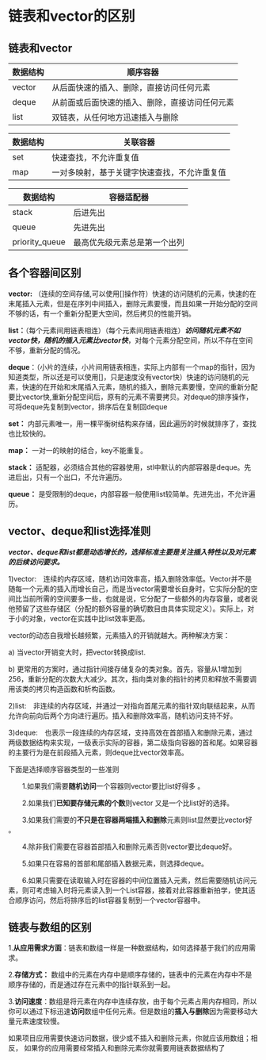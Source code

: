 # 链表和vector的区别

## 链表和vector

数据结构| **顺序容器**
-|-
vector|从后面快速的插入、删除，直接访问任何元素
deque|从前面或后面快速的插入、删除，直接访问任何元素
list|双链表，从任何地方迅速插入与删除

数据结构| **关联容器**
-|-
set|快速查找，不允许重复值
map|一对多映射，基于关键字快速查找，不允许重复值

数据结构| **容器适配器**
-|-
stack|后进先出
queue|先进先出
priority_queue|最高优先级元素总是第一个出列

## 各个容器间区别

**vector:** （连续的空间存储,可以使用[]操作符）快速的访问随机的元素，快速的在末尾插入元素，但是在序列中间插入，删除元素要慢，而且如果一开始分配的空间不够的话，有一个重新分配更大空间，然后拷贝的性能开销。

**list：**（每个元素间用链表相连）（每个元素间用链表相连）***访问随机元素不如vector快，随机的插入元素比vector快***，对每个元素分配空间，所以不存在空间不够，重新分配的情况。

**deque**：（小片的连续，小片间用链表相连，实际上内部有一个map的指针，因为知道类型，所以还是可以使用[]，只是速度没有vector快）快速的访问随机的元素，快速的在开始和末尾插入元素，随机的插入，删除元素要慢，空间的重新分配要比vector快,重新分配空间后，原有的元素不需要拷贝。对deque的排序操作，可将deque先复制到vector，排序后在复制回deque

**set：** 内部元素唯一，用一棵平衡树结构来存储，因此遍历的时候就排序了，查找也比较快的。

**map：** 一对一的映射的结合，key不能重复。

**stack：** 适配器，必须结合其他的容器使用，stl中默认的内部容器是deque。先进后出，只有一个出口，不允许遍历。

**queue：** 是受限制的deque，内部容器一般使用list较简单。先进先出，不允许遍历。

## vector、deque和list选择准则

***vector、deque和list都是动态增长的，选择标准主要是关注插入特性以及对元素的后续访问要求。***

1)vector:　连续的内存区域，随机访问效率高，插入删除效率低。Vector并不是随每一个元素的插入而增长自己，而是当vector需要增长自身时，它实际分配的空间比当前所需的空间要多一些，也就是说，它分配了一些额外的内存容量，或者说他预留了这些存储区（分配的额外容量的确切数目由具体实现定义）。实际上，对于小的对象，vector在实践中比list效率更高。

vector的动态自我增长越频繁，元素插入的开销就越大。两种解决方案：

  a) 当vector开销变大时，把vector转换成list.

  b) 更常用的方案时，通过指针间接存储复杂的类对象。首先，容量从1增加到256，重新分配的次数大大减少。其次，指向类对象的指针的拷贝和释放不需要调用该类的拷贝构造函数和析构函数。

2)list:　非连续的内存区域，并通过一对指向首尾元素的指针双向联结起来，从而允许向前向后两个方向进行遍历。插入和删除效率高，随机访问支持不好。

3)deque:　也表示一段连续的内存区域，支持高效在首部插入和删除元素，通过两级数据结构来实现，一级表示实际的容器，第二级指向容器的首和尾。如果容器的主要行为是在前段插入元素，则deque比vector效率高。

下面是选择顺序容器类型的一些准则

　　1.如果我们需要**随机访问**一个容器则vector要比list好得多 。

　　2.如果我们**已知要存储元素的个数**则vector 又是一个比list好的选择。

　　3.如果我们需要的**不只是在容器两端插入和删除**元素则list显然要比vector好 。

　　4.除非我们需要在容器首部插入和删除元素否则vector要比deque好。

　　5.如果只在容易的首部和尾部插入数据元素，则选择deque。

　　6.如果只需要在读取输入时在容器的中间位置插入元素，然后需要随机访问元素，则可考虑输入时将元素读入到一个List容器，接着对此容器重新拍学，使其适合顺序访问，然后将排序后的list容器复制到一个vector容器中。

## 链表与数组的区别

1.**从应用需求方面**：链表和数组一样是一种数据结构，如何选择基于我们的应用需求。

2.**存储方式：** 数组中的元素在内存中是顺序存储的，链表中的元素在内存中不是顺序存储的，而是通过存在元素中的指针联系到一起。

3.**访问速度**：数组是将元素在内存中连续存放，由于每个元素占用内存相同，所以你可以通过下标迅速**访问**数组中任何元素。但是数组的**插入与删除**因为需要移动大量元素速度较慢。

如果项目应用需要快速访问数据，很少或不插入和删除元素，你就应该用数组；相反， 如果你的应用需要经常插入和删除元素你就需要用链表数据结构了
